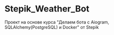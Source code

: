 # Stepik_Weather_Bot
Проект на основе курса "Делаем бота с Aiogram, SQLAlchemy(PostgreSQL) и Docker" от Stepik

